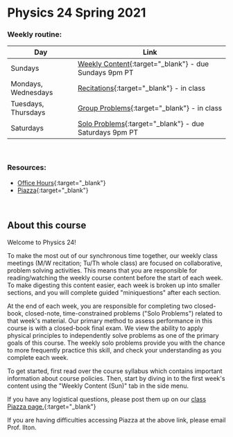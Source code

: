 # Physics 24 Spring 2021


### Weekly routine:

Day  | Link |
-----|------|
Sundays | [Weekly Content](weekly-content){:target="_blank"} - due Sundays 9pm PT |
Mondays, Wednesdays | [Recitations](recitations){:target="_blank"} - in class |
Tuesdays, Thursdays | [Group Problems](group-problems){:target="_blank"} -  in class |
Saturdays | [Solo Problems](solo-problems){:target="_blank"} - due Saturdays 9pm PT |

<br>

### Resources:
+ [Office Hours](office-hours){:target="_blank"}
+ [Piazza](https://piazza.com/hmc/spring2021/phys24){:target="_blank"}

<br>

## About this course

Welcome to Physics 24!

To make the most out of our synchronous time together, our weekly class meetings (M/W recitation; Tu/Th whole class) are focused on collaborative, problem solving activities. This means that you are responsible for reading/watching the weekly course content before the start of each week. To make digesting this content easier, each week is broken up into smaller sections, and you will complete guided "miniquestions" after each section. 

At the end of each week, you are responsible for completing two closed-book, closed-note, time-constrained problems ("Solo Problems") related to that week's material. Our primary method to assess performance in this course is with a closed-book final exam. We view the ability to apply physical principles to independently solve problems as one of the primary goals of this course. The weekly solo problems provide you with the chance to more frequently practice this skill, and check your understanding as you complete each week.

 
To get started, first read over the course syllabus which contains important information about course policies. Then, start by diving in to the first week's content using the "Weekly Content (Sun)" tab in the side menu.

If you have any logistical questions, please post them up on our [class Piazza page.](https://piazza.com/hmc/spring2021/phys24){:target="_blank"}

If you are having difficulties accessing Piazza at the above link, please email Prof. Ilton.
